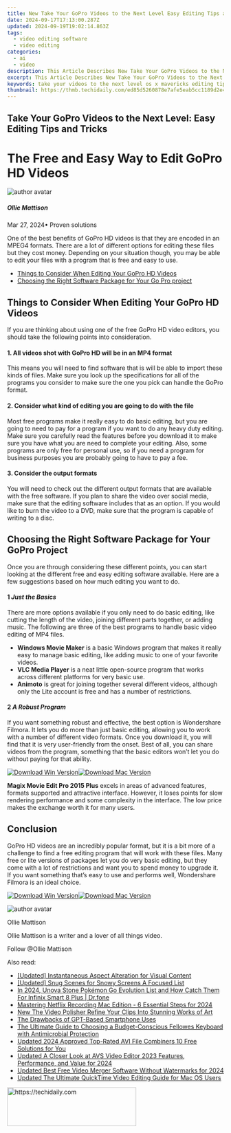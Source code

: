 ```yaml
---
title: New Take Your GoPro Videos to the Next Level Easy Editing Tips and Tricks for 2024
date: 2024-09-17T17:13:00.287Z
updated: 2024-09-19T19:02:14.863Z
tags: 
  - video editing software
  - video editing
categories: 
  - ai
  - video
description: This Article Describes New Take Your GoPro Videos to the Next Level Easy Editing Tips and Tricks for 2024
excerpt: This Article Describes New Take Your GoPro Videos to the Next Level Easy Editing Tips and Tricks for 2024
keywords: take your videos to the next level os x mavericks editing tips,take your videos to the next level cool editing tricks and tips,take your gopro videos to the next level easy editing tips and tricks,take your videos to the next level editing tips and tricks,take your videos to the next level insider video editing tips and tricks,elevate your video editing game top 5 final cut pro tips and tricks,take your videos to the next level top 1080p editing tools and software
thumbnail: https://thmb.techidaily.com/ed85d5260878e7afe5eab5cc1189d2e4580a5c9f5e7d77e30ca04d5bf449b804.jpg
---
```


## Take Your GoPro Videos to the Next Level: Easy Editing Tips and Tricks

# The Free and Easy Way to Edit GoPro HD Videos

![author avatar](https://images.wondershare.com/filmora/article-images/ollie-mattison.jpg)

##### Ollie Mattison

 Mar 27, 2024• Proven solutions

One of the best benefits of GoPro HD videos is that they are encoded in an MPEG4 formats. There are a lot of different options for editing these files but they cost money. Depending on your situation though, you may be able to edit your files with a program that is free and easy to use.

* [Things to Consider When Editing Your GoPro HD Videos](#consideration)
* [Choosing the Right Software Package for Your Go Pro project](#choosing)

## Things to Consider When Editing Your GoPro HD Videos

If you are thinking about using one of the free GoPro HD video editors, you should take the following points into consideration.

#### 1\. All videos shot with GoPro HD will be in an MP4 format

This means you will need to find software that is will be able to import these kinds of files. Make sure you look up the specifications for all of the programs you consider to make sure the one you pick can handle the GoPro format.

#### 2\. Consider what kind of editing you are going to do with the file

Most free programs make it really easy to do basic editing, but you are going to need to pay for a program if you want to do any heavy duty editing. Make sure you carefully read the features before you download it to make sure you have what you are need to complete your editing. Also, some programs are only free for personal use, so if you need a program for business purposes you are probably going to have to pay a fee.

#### 3\. Consider the output formats

You will need to check out the different output formats that are available with the free software. If you plan to share the video over social media, make sure that the editing software includes that as an option. If you would like to burn the video to a DVD, make sure that the program is capable of writing to a disc.

## Choosing the Right Software Package for Your GoPro Project

Once you are through considering these different points, you can start looking at the different free and easy editing software available. Here are a few suggestions based on how much editing you want to do.

#### 1 _Just the Basics_

There are more options available if you only need to do basic editing, like cutting the length of the video, joining different parts together, or adding music. The following are three of the best programs to handle basic video editing of MP4 files.

* **Windows Movie Maker** is a basic Windows program that makes it really easy to manage basic editing, like adding music to one of your favorite videos.
* **VLC Media Player** is a neat little open-source program that works across different platforms for very basic use.
* **Animoto** is great for joining together several different videos, although only the Lite account is free and has a number of restrictions.

#### 2 _A Robust Program_

If you want something robust and effective, the best option is Wondershare Filmora. It lets you do more than just basic editing, allowing you to work with a number of different video formats. Once you download it, you will find that it is very user-friendly from the onset. Best of all, you can share videos from the program, something that the basic editors won’t let you do without paying for that ability.

[![Download Win Version](https://images.wondershare.com/filmora/guide/download-btn-win.jpg)](https://tools.techidaily.com/wondershare/filmora/download/)[![Download Mac Version](https://images.wondershare.com/filmora/guide/download-btn-mac.jpg)](https://tools.techidaily.com/wondershare/filmora/download/)

**Magix Movie Edit Pro 2015 Plus** excels in areas of advanced features, formats supported and attractive interface. However, it loses points for slow rendering performance and some complexity in the interface. The low price makes the exchange worth it for many users.

## Conclusion

GoPro HD videos are an incredibly popular format, but it is a bit more of a challenge to find a free editing program that will work with these files. Many free or lite versions of packages let you do very basic editing, but they come with a lot of restrictions and want you to spend money to upgrade it. If you want something that’s easy to use and performs well, Wondershare Filmora is an ideal choice.

[![Download Win Version](https://images.wondershare.com/filmora/guide/download-btn-win.jpg)](https://tools.techidaily.com/wondershare/filmora/download/)[![Download Mac Version](https://images.wondershare.com/filmora/guide/download-btn-mac.jpg)](https://tools.techidaily.com/wondershare/filmora/download/)

![author avatar](https://images.wondershare.com/filmora/article-images/ollie-mattison.jpg)

Ollie Mattison

Ollie Mattison is a writer and a lover of all things video.

Follow @Ollie Mattison

<ins class="adsbygoogle"
      style="display:block"
      data-ad-client="ca-pub-7571918770474297"
      data-ad-slot="8358498916"
      data-ad-format="auto"
      data-full-width-responsive="true"></ins>

<span class="atpl-alsoreadstyle">Also read:</span>
<div><ul>
<li><a href="https://extra-skills.techidaily.com/updated-instantaneous-aspect-alteration-for-visual-content/"><u>[Updated] Instantaneous Aspect Alteration for Visual Content</u></a></li>
<li><a href="https://facebook-video-share.techidaily.com/updated-snug-scenes-for-snowy-screens-a-focused-list/"><u>[Updated] Snug Scenes for Snowy Screens A Focused List</u></a></li>
<li><a href="https://android-pokemon-go.techidaily.com/in-2024-unova-stone-pokemon-go-evolution-list-and-how-catch-them-for-infinix-smart-8-plus-drfone-by-drfone-virtual-android/"><u>In 2024, Unova Stone Pokémon Go Evolution List and How Catch Them For Infinix Smart 8 Plus | Dr.fone</u></a></li>
<li><a href="https://visual-screen-recording.techidaily.com/mastering-netflix-recording-mac-edition-6-essential-steps-for-2024/"><u>Mastering Netflix Recording Mac Edition - 6 Essential Steps for 2024</u></a></li>
<li><a href="https://ai-video-tools.techidaily.com/new-the-video-polisher-refine-your-clips-into-stunning-works-of-art/"><u>New The Video Polisher Refine Your Clips Into Stunning Works of Art</u></a></li>
<li><a href="https://tech-haven.techidaily.com/the-drawbacks-of-gpt-based-smartphone-uses/"><u>The Drawbacks of GPT-Based Smartphone Uses</u></a></li>
<li><a href="https://buynow-help.techidaily.com/the-ultimate-guide-to-choosing-a-budget-conscious-fellowes-keyboard-with-antimicrobial-protection/"><u>The Ultimate Guide to Choosing a Budget-Conscious Fellowes Keyboard with Antimicrobial Protection</u></a></li>
<li><a href="https://ai-video-tools.techidaily.com/updated-2024-approved-top-rated-avi-file-combiners-10-free-solutions-for-you/"><u>Updated 2024 Approved Top-Rated AVI File Combiners 10 Free Solutions for You</u></a></li>
<li><a href="https://ai-video-tools.techidaily.com/updated-a-closer-look-at-avs-video-editor-2023-features-performance-and-value-for-2024/"><u>Updated A Closer Look at AVS Video Editor 2023 Features, Performance, and Value for 2024</u></a></li>
<li><a href="https://ai-video-tools.techidaily.com/updated-best-free-video-merger-software-without-watermarks-for-2024/"><u>Updated Best Free Video Merger Software Without Watermarks for 2024</u></a></li>
<li><a href="https://ai-video-tools.techidaily.com/updated-the-ultimate-quicktime-video-editing-guide-for-mac-os-users/"><u>Updated The Ultimate QuickTime Video Editing Guide for Mac OS Users</u></a></li>
</ul></div>

<!-- affiliate ads begin -->
<a href="https://laganoo.pxf.io/c/5597632/1484940/16446" target="_top" id="1484940">
  <img src="//a.impactradius-go.com/display-ad/16446-1484940" border="0" alt="https://techidaily.com" width="300" height="90"/>
</a>
<img height="0" width="0" src="https://laganoo.pxf.io/i/5597632/1484940/16446" style="position:absolute;visibility:hidden;" border="0" />
<!-- affiliate ads end -->


